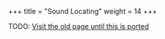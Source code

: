 +++
title = "Sound Locating"
weight = 14
+++

TODO: [Visit the old page until this is ported](https://old.alchitry.com/sound-locating-mojo)